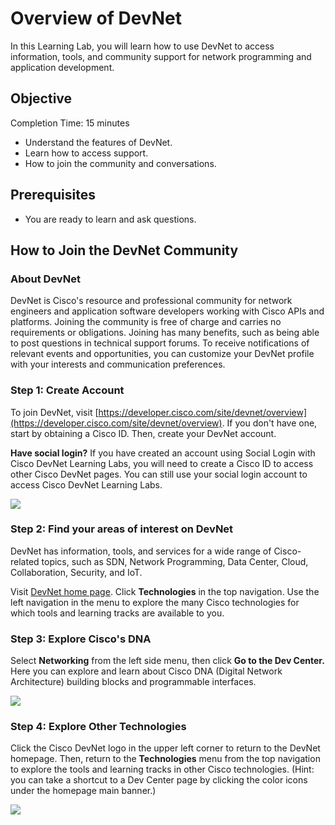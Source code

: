 # Overview of DevNet

In this Learning Lab, you will learn how to use DevNet to access information, tools, and community support for network programming and application development.


## Objective

Completion Time: 15 minutes

* Understand the features of DevNet.
* Learn how to access support.
* How to join the community and conversations.


## Prerequisites
* You are ready to learn and ask questions.


## How to Join the DevNet Community

### About DevNet
DevNet is Cisco's resource and professional community for network engineers and application software developers working with Cisco APIs and platforms. Joining the community is free of charge and carries no requirements or obligations. Joining has many benefits, such as being able to post questions in technical support forums. To receive notifications of relevant events and opportunities, you can customize your DevNet profile with your interests and communication preferences.

### Step 1: Create Account
To join DevNet, visit [https://developer.cisco.com/site/devnet/overview](https://developer.cisco.com/site/devnet/overview). If you don't have one, start by obtaining a Cisco ID. Then, create your DevNet account.

**Have social login?** If you have created an account using Social Login with Cisco DevNet Learning Labs, you will need to create a Cisco ID to access other Cisco DevNet pages. You can still use your social login account to access Cisco DevNet Learning Labs.

![](introDevNet/01-intro-01-intro-to-devnet/assets/images/createAccount.PNG)

### Step 2: Find your areas of interest on DevNet
DevNet has information, tools, and services for a wide range of Cisco-related topics, such as SDN, Network Programming, Data Center, Cloud, Collaboration, Security, and IoT.

Visit [DevNet home page](https://developer.cisco.com/site/devnet/home/index.gsp). Click **Technologies** in the top navigation. Use the left navigation in the menu to explore the many Cisco technologies for which tools and learning tracks are available to you.

### Step 3: Explore Cisco's DNA
Select **Networking** from the left side menu, then click **Go to the Dev Center.**  Here you can explore and learn about Cisco DNA (Digital Network Architecture) building blocks and programmable interfaces.

![](/posts/files/01-intro-01-intro-to-devnet/assets/images/interest.png)

### Step 4: Explore Other Technologies
Click the Cisco DevNet logo in the upper left corner to return to the DevNet homepage. Then, return to the **Technologies** menu from the top navigation to explore the tools and learning tracks in other Cisco technologies. (Hint: you can take a shortcut to a Dev Center page by clicking the color icons under the homepage main banner.)

![](/posts/files/01-intro-01-intro-to-devnet/assets/images/banner.png)
